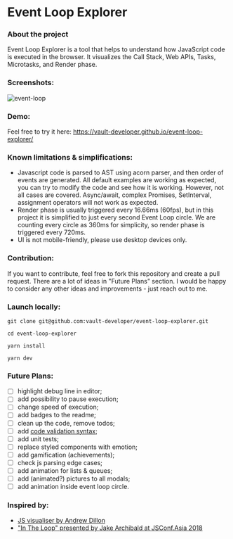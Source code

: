 # Event Loop Explorer

### About the project

Event Loop Explorer is a tool that helps to understand how JavaScript code is executed in the browser.
It visualizes the Call Stack, Web APIs, Tasks, Microtasks, and Render phase.

### Screenshots:

![event-loop](https://github.com/user-attachments/assets/9345e735-6a3e-4dd0-b10a-397ba7cc5969)

### Demo:

Feel free to try it here: https://vault-developer.github.io/event-loop-explorer/

### Known limitations & simplifications:

- Javascript code is parsed to AST using acorn parser, and then order of events are generated.
  All default examples are working as expected, you can try to modify the code and see how it is working.
  However, not all cases are covered.
  Async/await, complex Promises, SetInterval, assignment operators will not work as expected.
- Render phase is usually triggered every 16.66ms (60fps), but in this project it is simplified to just every second Event Loop circle.
  We are counting every circle as 360ms for simplicity, so render phase is triggered every 720ms.
- UI is not mobile-friendly, please use desktop devices only.

### Contribution:

If you want to contribute, feel free to fork this repository and create a pull request.
There are a lot of ideas in "Future Plans" section.
I would be happy to consider any other ideas and improvements - just reach out to me.

### Launch locally:

```
git clone git@github.com:vault-developer/event-loop-explorer.git

cd event-loop-explorer

yarn install

yarn dev
```

### Future Plans:

- [ ] highlight debug line in editor;
- [ ] add possibility to pause execution;
- [ ] change speed of execution;
- [ ] add badges to the readme;
- [ ] clean up the code, remove todos;
- [ ] add [code validation syntax](https://github.com/ajaxorg/ace/wiki/Syntax-validation);
- [ ] add unit tests;
- [ ] replace styled components with emotion;
- [ ] add gamification (achievements);
- [ ] check js parsing edge cases;
- [ ] add animation for lists & queues;
- [ ] add (animated?) pictures to all modals;
- [ ] add animation inside event loop circle.

### Inspired by:

- [JS visualiser by Andrew Dillon](https://www.jsv9000.app/)
- ["In The Loop" presented by Jake Archibald at JSConf.Asia 2018](https://www.youtube.com/watch?v=cCOL7MC4Pl0)
